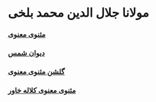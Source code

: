 # مولانا جلال الدین محمد بلخی

### [مثنوی معنوی](./masnavi)
### [دیوان شمس](./shams)
### [گلشن مثنوی معنوی](./golshan)
### [مثنوی معنوی کلاله خاور](./khavar)
